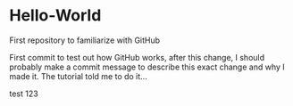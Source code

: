 # Hello-World
First repository to familiarize with GitHub

First commit to test out how GitHub works, after this change, I should probably make a commit message to describe this exact change and why I made it. The tutorial told me to do it...

test 123
